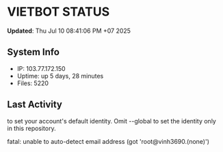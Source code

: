 # VIETBOT STATUS
**Updated**: Thu Jul 10 08:41:06 PM +07 2025

## System Info
- IP: 103.77.172.150
- Uptime: up 5 days, 28 minutes
- Files: 5220

## Last Activity

to set your account's default identity.
Omit --global to set the identity only in this repository.

fatal: unable to auto-detect email address (got 'root@vinh3690.(none)')
